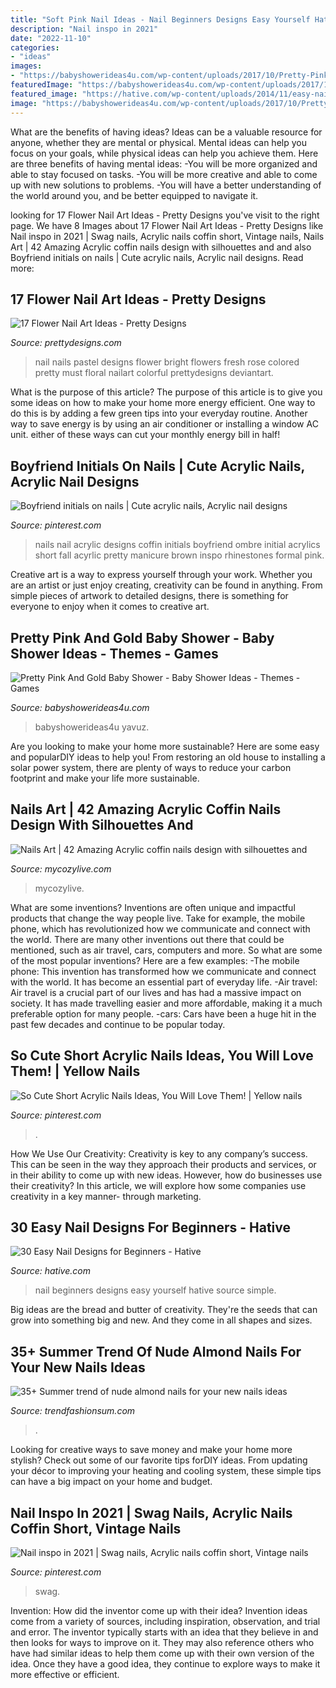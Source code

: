 ```yaml
---
title: "Soft Pink Nail Ideas - Nail Beginners Designs Easy Yourself Hative Source Simple"
description: "Nail inspo in 2021"
date: "2022-11-10"
categories:
- "ideas"
images:
- "https://babyshowerideas4u.com/wp-content/uploads/2017/10/Pretty-Pink-And-Gold-Baby-Shower-Paper-Flowers-600x803.jpeg"
featuredImage: "https://babyshowerideas4u.com/wp-content/uploads/2017/10/Pretty-Pink-And-Gold-Baby-Shower-Paper-Flowers-600x803.jpeg"
featured_image: "https://hative.com/wp-content/uploads/2014/11/easy-nail-designs/27-easy-nail-designs-for-beginners.jpg"
image: "https://babyshowerideas4u.com/wp-content/uploads/2017/10/Pretty-Pink-And-Gold-Baby-Shower-Paper-Flowers-600x803.jpeg"
---
```



What are the benefits of having ideas?
Ideas can be a valuable resource for anyone, whether they are mental or physical. Mental ideas can help you focus on your goals, while physical ideas can help you achieve them. Here are three benefits of having mental ideas: 
-You will be more organized and able to stay focused on tasks. 
-You will be more creative and able to come up with new solutions to problems. 
-You will have a better understanding of the world around you, and be better equipped to navigate it.

	

		
looking for 17 Flower Nail Art Ideas - Pretty Designs you've visit to the right page. We have 8 Images about 17 Flower Nail Art Ideas - Pretty Designs like Nail inspo in 2021 | Swag nails, Acrylic nails coffin short, Vintage nails, Nails Art | 42 Amazing Acrylic coffin nails design with silhouettes and and also Boyfriend initials on nails | Cute acrylic nails, Acrylic nail designs. Read more:
		
    
## 17 Flower Nail Art Ideas - Pretty Designs

<img loading=lazy src="https://www.prettydesigns.com/wp-content/uploads/2014/01/Fresh-Nail-Art.jpg" onerror="this.onerror=null;this.src='https://tse2.mm.bing.net/th?id=OIP.UNP1oOFLz4nGUAxTwaLk-wHaJ4&amp;pid=15.1';" alt="17 Flower Nail Art Ideas - Pretty Designs">

_Source: prettydesigns.com_

>nail nails pastel designs flower bright flowers fresh rose colored pretty must floral nailart colorful prettydesigns deviantart. 

	

What is the purpose of this article?
The purpose of this article is to give you some ideas on how to make your home more energy efficient. One way to do this is by adding a few green tips into your everyday routine. Another way to save energy is by using an air conditioner or installing a window AC unit. either of these ways can cut your monthly energy bill in half!

    
## Boyfriend Initials On Nails | Cute Acrylic Nails, Acrylic Nail Designs

<img loading=lazy src="https://i.pinimg.com/736x/b2/13/58/b21358f5cfbb6447424235a768671d0d.jpg" onerror="this.onerror=null;this.src='https://tse4.mm.bing.net/th?id=OIP.7eLdrFzkAuVjBjJDXngjxAHaJ3&amp;pid=15.1';" alt="Boyfriend initials on nails | Cute acrylic nails, Acrylic nail designs">

_Source: pinterest.com_

>nails nail acrylic designs coffin initials boyfriend ombre initial acrylics short fall acyrlic pretty manicure brown inspo rhinestones formal pink. 

	

Creative art is a way to express yourself through your work. Whether you are an artist or just enjoy creating, creativity can be found in anything. From simple pieces of artwork to detailed designs, there is something for everyone to enjoy when it comes to creative art.

    
## Pretty Pink And Gold Baby Shower - Baby Shower Ideas - Themes - Games

<img loading=lazy src="https://babyshowerideas4u.com/wp-content/uploads/2017/10/Pretty-Pink-And-Gold-Baby-Shower-Paper-Flowers-600x803.jpeg" onerror="this.onerror=null;this.src='https://tse4.mm.bing.net/th?id=OIP.iy1K0BuLfRzsvWyg1xB0XAHaJ6&amp;pid=15.1';" alt="Pretty Pink And Gold Baby Shower - Baby Shower Ideas - Themes - Games">

_Source: babyshowerideas4u.com_

>babyshowerideas4u yavuz. 

	

Are you looking to make your home more sustainable? Here are some easy and popularDIY ideas to help you! From restoring an old house to installing a solar power system, there are plenty of ways to reduce your carbon footprint and make your life more sustainable.

    
## Nails Art | 42 Amazing Acrylic Coffin Nails Design With Silhouettes And

<img loading=lazy src="https://mycozylive.com/wp-content/uploads/2021/02/19-8.jpg" onerror="this.onerror=null;this.src='https://tse1.mm.bing.net/th?id=OIP.SvsVxS_gzaJjXRrHQVNHZAHaKN&amp;pid=15.1';" alt="Nails Art | 42 Amazing Acrylic coffin nails design with silhouettes and">

_Source: mycozylive.com_

>mycozylive. 

	

What are some inventions?
Inventions are often unique and impactful products that change the way people live. Take for example, the mobile phone, which has revolutionized how we communicate and connect with the world. There are many other inventions out there that could be mentioned, such as air travel, cars, computers and more. So what are some of the most popular inventions? Here are a few examples: 
-The mobile phone: This invention has transformed how we communicate and connect with the world. It has become an essential part of everyday life. 
-Air travel: Air travel is a crucial part of our lives and has had a massive impact on society. It has made travelling easier and more affordable, making it a much preferable option for many people. 
-cars: Cars have been a huge hit in the past few decades and continue to be popular today.

    
## So Cute Short Acrylic Nails Ideas, You Will Love Them! | Yellow Nails

<img loading=lazy src="https://i.pinimg.com/736x/79/e9/62/79e9624af37ad74a739e79c1512dce6d.jpg" onerror="this.onerror=null;this.src='https://tse1.mm.bing.net/th?id=OIP.zpOWJoBT4h7EmdamDLT6wwHaLH&amp;pid=15.1';" alt="So Cute Short Acrylic Nails Ideas, You Will Love Them! | Yellow nails">

_Source: pinterest.com_

>. 

	

How We Use Our Creativity:
Creativity is key to any company’s success. This can be seen in the way they approach their products and services, or in their ability to come up with new ideas. However, how do businesses use their creativity? In this article, we will explore how some companies use creativity in a key manner- through marketing.

    
## 30 Easy Nail Designs For Beginners - Hative

<img loading=lazy src="https://hative.com/wp-content/uploads/2014/11/easy-nail-designs/27-easy-nail-designs-for-beginners.jpg" onerror="this.onerror=null;this.src='https://tse1.mm.bing.net/th?id=OIP.6bCxR0tzGvIhlcLXFK9oFQHaLG&amp;pid=15.1';" alt="30 Easy Nail Designs for Beginners - Hative">

_Source: hative.com_

>nail beginners designs easy yourself hative source simple. 

	

Big ideas are the bread and butter of creativity. They're the seeds that can grow into something big and new. And they come in all shapes and sizes.

    
## 35+ Summer Trend Of Nude Almond Nails For Your New Nails Ideas

<img loading=lazy src="https://trendfashionsum.com/wp-content/uploads/2021/05/15-12.jpg" onerror="this.onerror=null;this.src='https://tse4.mm.bing.net/th?id=OIP.ManiadNX2C_UE1r_RzMQMQHaLH&amp;pid=15.1';" alt="35+ Summer trend of nude almond nails for your new nails ideas">

_Source: trendfashionsum.com_

>. 

	

Looking for creative ways to save money and make your home more stylish? Check out some of our favorite tips forDIY ideas. From updating your décor to improving your heating and cooling system, these simple tips can have a big impact on your home and budget.

    
## Nail Inspo In 2021 | Swag Nails, Acrylic Nails Coffin Short, Vintage Nails

<img loading=lazy src="https://i.pinimg.com/736x/86/aa/25/86aa25c113327eb307aeef40e064018e.jpg" onerror="this.onerror=null;this.src='https://tse4.mm.bing.net/th?id=OIP.01kYRw5Pagbobe3EKblxMAHaJ3&amp;pid=15.1';" alt="Nail inspo in 2021 | Swag nails, Acrylic nails coffin short, Vintage nails">

_Source: pinterest.com_

>swag. 

	

Invention: How did the inventor come up with their idea?
Invention ideas come from a variety of sources, including inspiration, observation, and trial and error. The inventor typically starts with an idea that they believe in and then looks for ways to improve on it. They may also reference others who have had similar ideas to help them come up with their own version of the idea. Once they have a good idea, they continue to explore ways to make it more effective or efficient.


